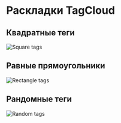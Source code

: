 # Раскладки TagCloud

## Квадратные теги

![Square tags](https://github.com/speedUpDev/tdd/blob/master/cs/TagsCloudVisualization/CloudsImages/square_cloud.png)

## Равные прямоугольники

![Rectangle tags](https://github.com/speedUpDev/tdd/blob/master/cs/TagsCloudVisualization/CloudsImages/rectangle_cloud.png)

## Рандомные теги

![Random tags](https://github.com/speedUpDev/tdd/blob/master/cs/TagsCloudVisualization/CloudsImages/random_cloud.png)
